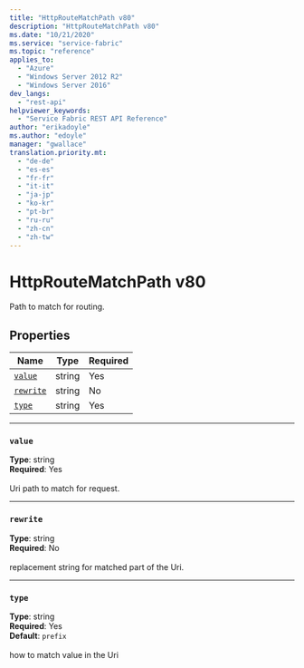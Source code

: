 ```yaml
---
title: "HttpRouteMatchPath v80"
description: "HttpRouteMatchPath v80"
ms.date: "10/21/2020"
ms.service: "service-fabric"
ms.topic: "reference"
applies_to: 
  - "Azure"
  - "Windows Server 2012 R2"
  - "Windows Server 2016"
dev_langs: 
  - "rest-api"
helpviewer_keywords: 
  - "Service Fabric REST API Reference"
author: "erikadoyle"
ms.author: "edoyle"
manager: "gwallace"
translation.priority.mt: 
  - "de-de"
  - "es-es"
  - "fr-fr"
  - "it-it"
  - "ja-jp"
  - "ko-kr"
  - "pt-br"
  - "ru-ru"
  - "zh-cn"
  - "zh-tw"
---
```

# HttpRouteMatchPath v80

Path to match for routing.

## Properties
| Name | Type | Required |
| --- | --- | --- |
| [`value`](#value) | string | Yes |
| [`rewrite`](#rewrite) | string | No |
| [`type`](#type) | string | Yes |

____
### `value`
__Type__: string <br/>
__Required__: Yes<br/>
<br/>
Uri path to match for request.

____
### `rewrite`
__Type__: string <br/>
__Required__: No<br/>
<br/>
replacement string for matched part of the Uri.

____
### `type`
__Type__: string <br/>
__Required__: Yes<br/>
__Default__: `prefix` <br/>
<br/>
how to match value in the Uri
